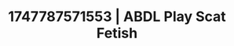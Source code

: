 ---
categories:
- Erotic archetypes
- Lustful narration
- Obedience kink
- Mormon threesome
- Morning after
image: /assets/images/1747787571553.webp
layout: post
seo:
  description: Featured content with sensual ABDL Play, Scat Fetish. HD images available.
  keywords: ABDL Play, Scat Fetish
  og_image: /assets/images/1747787571553.webp
  schema_type: VisualArtwork
tags:
- ABDL Play
- '#1747787571553'
- Scat Fetish
title: 1747787571553 | ABDL Play Scat Fetish
---